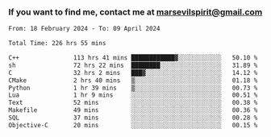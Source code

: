 ### If you want to find me, contact me at marsevilspirit@gmail.com

<!--
**marsevilspirit/marsevilspirit** is a ✨ _special_ ✨ repository because its `README.md` (this file) appears on your GitHub profile.

Here are some ideas to get you started:

- 🔭 I’m currently working on ...
- 🌱 I’m currently learning ...
- 👯 I’m looking to collaborate on ...
- 🤔 I’m looking for help with ...
- 💬 Ask me about ...
- 📫 How to reach me: ...
- 😄 Pronouns: ...
- ⚡ Fun fact: ...
-->
<!--START_SECTION:waka-->

```txt
From: 18 February 2024 - To: 09 April 2024

Total Time: 226 hrs 55 mins

C++               113 hrs 41 mins ████████████▓░░░░░░░░░░░░   50.10 %
sh                72 hrs 22 mins  ████████░░░░░░░░░░░░░░░░░   31.89 %
C                 32 hrs 2 mins   ███▓░░░░░░░░░░░░░░░░░░░░░   14.12 %
CMake             2 hrs 40 mins   ▒░░░░░░░░░░░░░░░░░░░░░░░░   01.18 %
Python            1 hr 39 mins    ▒░░░░░░░░░░░░░░░░░░░░░░░░   00.73 %
Lua               1 hr 9 mins     ░░░░░░░░░░░░░░░░░░░░░░░░░   00.51 %
Text              52 mins         ░░░░░░░░░░░░░░░░░░░░░░░░░   00.38 %
Makefile          49 mins         ░░░░░░░░░░░░░░░░░░░░░░░░░   00.36 %
SQL               37 mins         ░░░░░░░░░░░░░░░░░░░░░░░░░   00.28 %
Objective-C       20 mins         ░░░░░░░░░░░░░░░░░░░░░░░░░   00.15 %
```

<!--END_SECTION:waka-->
